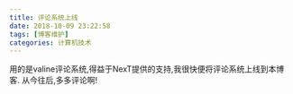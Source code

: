 ```yaml
---
title: 评论系统上线
date: 2018-10-09 23:22:58
tags: [博客维护]
categories: 计算机技术
---
```

用的是valine评论系统,得益于NexT提供的支持,我很快便将评论系统上线到本博客.
从今往后,多多评论啊!